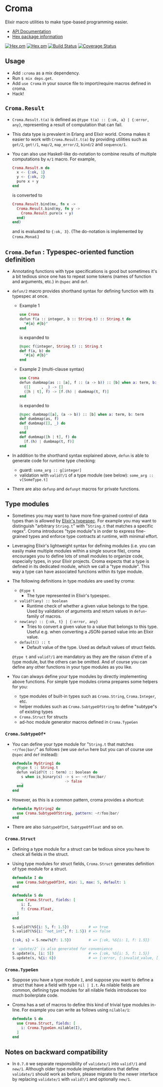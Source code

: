 Croma
=====

Elixir macro utilities to make type-based programming easier.
- [API Documentation](http://hexdocs.pm/croma/)
- [Hex package information](https://hex.pm/packages/croma)

[![Hex.pm](http://img.shields.io/hexpm/v/croma.svg)](https://hex.pm/packages/croma)
[![Hex.pm](http://img.shields.io/hexpm/dt/croma.svg)](https://hex.pm/packages/croma)
[![Build Status](https://travis-ci.org/skirino/croma.svg)](https://travis-ci.org/skirino/croma)
[![Coverage Status](https://coveralls.io/repos/skirino/croma/badge.png?branch=master)](https://coveralls.io/r/skirino/croma?branch=master)

## Usage

- Add `:croma` as a mix dependency.
- Run `$ mix deps.get`.
- Add `use Croma` in your source file to import/require macros defined in croma.
- Hack!

## `Croma.Result`

- `Croma.Result.t(a)` is defined as `@type t(a) :: {:ok, a} | {:error, any}`,
  representing a result of computation that can fail.
- This data type is prevalent in Erlang and Elixir world.
  Croma makes it easier to work with `Croma.Result.t(a)` by providing utilities
  such as `get/2`, `get!/1`, `map/2`, `map_error/2`, `bind/2` and `sequence/1`.
- You can also use Haskell-like do-notation to combine results of multiple computations by `m/1` macro.
  For example,

    ```ex
    Croma.Result.m do
      x <- {:ok, 1}
      y <- {:ok, 2}
      pure x + y
    end
    ```

  is converted to

    ```ex
    Croma.Result.bind(mx, fn x ->
      Croma.Result.bind(my, fn y ->
        Croma.Result.pure(x + y)
      end)
    end)
    ```

  and is evaluated to `{:ok, 3}`.
  (The do-notation is implemented by `Croma.Monad`.)

## `Croma.Defun` : Typespec-oriented function definition

- Annotating functions with type specifications is good but sometimes it's a bit tedious
  since one has to repeat some tokens (names of function and arguments, etc.) in `@spec` and `def`.
- `defun/2` macro provides shorthand syntax for defining function with its typespec at once.
    - Example 1

        ```ex
        use Croma
        defun f(a :: integer, b :: String.t) :: String.t do
          "#{a} #{b}"
        end
        ```

      is expanded to

        ```ex
        @spec f(integer, String.t) :: String.t
        def f(a, b) do
          "#{a} #{b}"
        end
        ```
    - Example 2 (multi-clause syntax)

        ```ex
        use Croma
        defun dumbmap(as :: [a], f :: (a -> b)) :: [b] when a: term, b: term do
          ([]     , _) -> []
          ([h | t], f) -> [f.(h) | dumbmap(t, f)]
        end
        ```

      is expanded to

        ```ex
        @spec dumbmap([a], (a -> b)) :: [b] when a: term, b: term
        def dumbmap(as, f)
        def dumbmap([], _) do
          []
        end
        def dumbmap([h | t], f) do
          [f.(h) | dumbmap(t, f)]
        end
        ```

- In addition to the shorthand syntax explained above, `defun` is able to generate code for runtime type checking:
    - guard: `soma_arg :: g[integer]`
    - validation with `valid?/1` of a type module (see below): `some_arg :: v[SomeType.t]`
- There are also `defunp` and `defunpt` macros for private functions.

## Type modules

- Sometimes you may want to have more fine-grained control of data types than is allowed by [Elixir's typespec](https://hexdocs.pm/elixir/typespecs.html).
  For example you may want to distinguish "arbitrary `String.t`" with "`String.t` that matches a specific regex".
  Croma introduces "type module"s in order to express fine-grained types and enforce type contracts at runtime, with minimal effort.
- Leveraging Elixir's lightweight syntax for defining modules
  (i.e. you can easily make multiple modules within a single source file),
  croma encourages you to define lots of small modules to organize code, especially types, in your Elixir projects.
  Croma expects that a type is defined in its dedicated module, which we call a "type module".
  This way a type can have associated functions within its type module.
- The following definitions in type modules are used by croma:
    - `@type t`
        - The type represented in Elixir's typespec.
    - `valid?(any) :: boolean`
        - Runtime check of whether a given value belongs to the type.
          Used by validation of arguments and return values in `defun`-family of macros.
    - `new(any) :: {:ok, t} | {:error, any}`
        - Tries to convert a given value to a value that belongs to this type.
          Useful e.g. when converting a JSON-parsed value into an Elixir value.
    - `default() :: t`
        - Default value of the type. Used as default values of struct fields.

  `@type t` and `valid?/1` are mandatory as they are the raison d'etre of a type module,
  but the others can be omitted.
  And of course you can define any other functions in your type modules as you like.
- You can always define your type modules by directly implementing above functions.
  For simple type modules croma prepares some helpers for you:
    - type modules of built-in types such as `Croma.String`, `Croma.Integer`, etc.
    - helper modules such as `Croma.SubtypeOfString` to define "subtype"s of existing types
    - `Croma.Struct` for structs
    - ad-hoc module generator macros defined in `Croma.TypeGen`

### `Croma.SubtypeOf*`

- You can define your type module for "`String.t` that matches `~r/foo|bar/`" as follows
  (we use `defun` here but you can of course use `@spec` and `def` instead):

    ```ex
    defmodule MyString1 do
      @type t :: String.t
      defun valid?(t :: term) :: boolean do
        s when is_binary(s) -> s =~ ~r/foo|bar/
        _                   -> false
      end
    end
    ```

- However, as this is a common pattern, croma provides a shortcut:

    ```ex
    defmodule MyString2 do
      use Croma.SubtypeOfString, pattern: ~r/foo|bar/
    end
    ```

- There are also `SubtypeOfInt`, `SubtypeOfFloat` and so on.

### `Croma.Struct`

- Defining a type module for a struct can be tedious since you have to check all fields in the struct.
- Using type modules for struct fields, `Croma.Struct` generates definition of type module for a struct.

    ```ex
    defmodule I do
      use Croma.SubtypeOfInt, min: 1, max: 5, default: 1
    end

    defmodule S do
      use Croma.Struct, fields: [
        i: I,
        f: Croma.Float,
      ]
    end

    S.valid?(%S{i: 5, f: 1.5})         # => true
    S.valid?(%S{i: "not_int", f: 1.5}) # => false

    {:ok, s} = S.new(%{f: 1.5})        # => {:ok, %S{i: 1, f: 1.5}}

    # `update/2` is also generated for convenience
    S.update(s, [i: 5])                # => {:ok, %S{i: 5, f: 1.5}}
    S.update(s, %{i: 6})               # => {:error, {:invalid_value, [S, I]}}
    ```

### `Croma.TypeGen`

- Suppose you have a type module `I`, and suppose you want to define a struct that have a field with type `nil | I.t`.
  As nilable fields are common, defining type modules for all nilable fields introduces too much boilerplate code.
- Croma has a set of macros to define this kind of trivial type modules in-line.
  For example you can write as follows using `nilable/1`:

    ```ex
    defmodule S do
      use Croma.Struct, fields: [
        i: Croma.TypeGen.nilable(I),
      ]
    end
    ```

## Notes on backward compatibility

- In `0.7.0` we separate responsibility of `validate/1` into `valid?/1` and `new/1`.
  Although older type module implementations that define `validate/1` should work as before,
  please migrate to the newer interface by replacing `validate/1` with `valid?/1` and optionally `new/1`.
